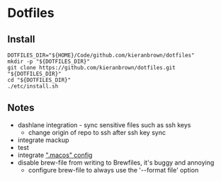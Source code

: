 # Dotfiles

## Install

```shell
DOTFILES_DIR="${HOME}/Code/github.com/kieranbrown/dotfiles"
mkdir -p "${DOTFILES_DIR}"
git clone https://github.com/kieranbrown/dotfiles.git "${DOTFILES_DIR}"
cd "${DOTFILES_DIR}"
./etc/install.sh
```

## Notes

- dashlane integration - sync sensitive files such as ssh keys
  - change origin of repo to ssh after ssh key sync
- integrate mackup
- test
- integrate [".macos" config](https://github.com/driesvints/dotfiles/blob/main/.macos)
- disable brew-file from writing to Brewfiles, it's buggy and annoying
  - configure brew-file to always use the '--format file' option
